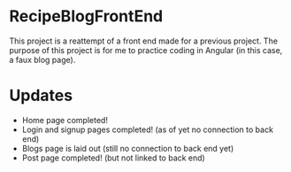# RecipeBlogFrontEnd

This project is a reattempt of a front end made for a previous project. The purpose of this project is for me to practice coding in Angular (in this case, a faux blog page).

# Updates

- Home page completed!
- Login and signup pages completed! (as of yet no connection to back end)
- Blogs page is laid out (still no connection to back end yet)
- Post page completed! (but not linked to back end)